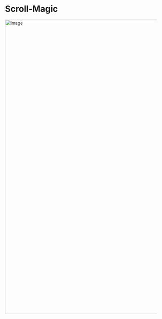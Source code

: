 # Scroll-Magic

<img width="1726" height="971" alt="Image" src="https://github.com/user-attachments/assets/c902f7c8-1071-4f75-a89c-aa4362976501" />
